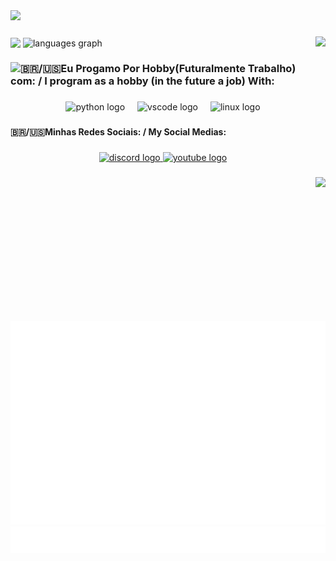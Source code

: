 <br clear="both">

###

<div>
  <img style="100%" src="https://capsule-render.vercel.app/api?type=waving&height=100&section=header&reversal=true&fontSize=70&fontColor=FFFFFF&fontAlign=50&fontAlignY=50&stroke=-&animation=blinking&descSize=20&descAlign=50&descAlignY=50&color=D4D4D4"  />
</div>

###

###


###
<img align="right" size="210" height="210" src="https://github.com/user-attachments/assets/a419a8b9-0a81-46e1-8717-a7d3f0eb8a3d"  />
<img align="center" src="https://github-readme-stats.vercel.app/api?username=Yokiokks&locale=en&hide_title=false&layout=compact&card_width=320&langs_count=5&theme=nightowl" />
<img align="center" src="https://github-readme-stats.vercel.app/api/top-langs?username=Yokiokks&locale=en&hide_title=false&layout=compact&card_width=320&langs_count=5&theme=nightowl&hide_border=false&order=2" height="150" alt="languages graph"  /> 


###
###
<img align="left" src="https://spotify-recently-played-readme.vercel.app/api?user=31wepha5362o3qvzobnl2aldwlwy" />

<h3 align="left">🇧🇷/🇺🇸Eu Progamo Por Hobby(Futuralmente Trabalho) com: / I program as a hobby (in the future a job) With: </h3>

###

<div align="center">
  <img src="https://cdn.jsdelivr.net/gh/devicons/devicon/icons/python/python-original.svg" height="40" alt="python logo"  />
  <img width="12" />
  <img src="https://skillicons.dev/icons?i=vscode" height="40" alt="vscode logo"  />
  <img width="12" />
  <img src="https://skillicons.dev/icons?i=linux" height="40" alt="linux logo"  />
</div>

###

<h4 align="left">🇧🇷/🇺🇸Minhas Redes Sociais: / My Social Medias:</h4>

###

<div align="center">
  <a href="Yokiokks" target="_blank">
    <img src="https://img.shields.io/static/v1?message=Discord&logo=discord&label=&color=7289DA&logoColor=white&labelColor=&style=for-the-badge" height="40" alt="discord logo" />
  </a>
  <a href="https://www.youtube.com/@Yokiokks" target="_blank">
     <img src="https://img.shields.io/static/v1?message=Youtube&logo=youtube&label=&color=FF0000&logoColor=white&labelColor=&style=for-the-badge" height="40" alt="youtube logo"  />
  </a>
</div>

###
<img align="right" height="230" src="https://wallpapers.com/images/hd/vagabond-push-4x0lxx2btcet5flb.jpg"  />

<picture>
  <img src="./isocalendar.svg" alt="Isometric commit calendar" />
</picture>

<img src="./topics.svg" alt="Tópicos que sigo" />


###
